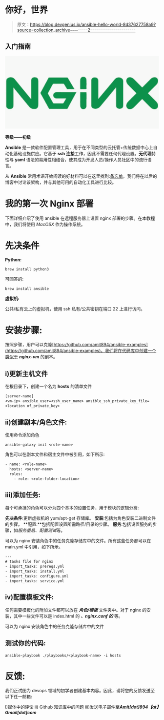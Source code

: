 # 你好，世界

> 原文：<https://blog.devgenius.io/ansible-hello-world-8d37627758a9?source=collection_archive---------2----------------------->

## **入门指南**

![](img/cd5ce478a6a14770ce66fc53ca7e439b.png)

**等级——初级**

**Ansible** 是一款软件配置管理工具，用于在不同类型的云托管+传统数据中心上自动化基础设施供应。它基于 **ssh 连接**工作，因此不需要任何代理设置。**无代理**特性与 **yaml** 语法的易用性相结合，使其成为开发人员/操作人员社区中的流行语言。

从 **Ansible** 常用术语开始阅读的好材料可以在这里找到:[备忘单](https://www.digitalocean.com/community/cheatsheets/how-to-use-ansible-cheat-sheet-guide)。我们将在以后的博客中讨论该架构，并与其他可用的自动化工具进行比较。

# 我的第一次 Nginx 部署

下面详细介绍了使用 ansible 在远程服务器上设置 nginx 部署的步骤。在本教程中，我们将使用 *MacOSX* 作为操作系统。

# 先决条件

**Python:**

```
brew install python3
```

可回答的:

```
brew install ansible
```

**虚拟机:**

公共/私有云上的虚拟机，使用 ssh 私有/公共密钥在端口 22 上进行访问。

# 安装步骤:

按照步骤，用户可以克隆[https://github.com/amit894/ansible-examples](https://github.com/amit894/ansible-examples)。我们将在代码库中创建一个类似于 ***nginx-vm*** 的剧本。

## **i)更新主机文件**

在根目录下，创建一个名为 **hosts** 的清单文件

```
[server-name]
<vm-ip> ansible_user=<ssh_user_name> ansible_ssh_private_key_file=<location of_private_key>
```

## **ii)创建剧本/角色文件:**

使用命令添加角色

```
ansible-galaxy init <role-name>
```

角色可以在剧本文件和宿主文件中被引用，如下所示:

```
- name: <role-name>
  hosts: <server-name>
  roles:
    - role: <role-folder-location>
```

## **iii)添加任务:**

每个可承担的角色可以分为四个基本的设置任务，用于模块的逻辑分离:

**先决条件**:更新虚拟机的 yum/apt-get 存储库。
**安装**:包括为角色安装二进制文件的步骤。
**配置:**包括配置设置所需路径/目录的步骤。
**服务**:包括设置服务的步骤，如*服务重启、配置测试*等。

可以为 nginx 安装角色中的任务克隆存储库中的文件。所有这些任务都可以在 main.yml 中引用，如下所示。

```
---
# tasks file for nginx
- import_tasks: prereqs.yml
- import_tasks: install.yml
- import_tasks: configure.yml
- import_tasks: service.yml
```

## **iv)配置模板文件:**

任何需要模板化的附加文件都可以放在 ***角色/模板*** 文件夹中。对于 nginx 的安装，其中一些文件可以是 index.html 的 ***、nginx.conf 的*** 等。

可以为 nginx 安装角色中的任务克隆存储库中的文件

## 测试你的代码:

```
ansible-playbook ./playbooks/<playbook-name> -i hosts
```

# 反馈:

我们正试图为 devops 领域的初学者创建基本内容。因此，请将您的反馈发送至以下任一邮箱:

I)媒体中的评论
ii) Github 知识库中的问题
iii)发送电子邮件至***Amit[dot]894【at】Gmail[dot]com***